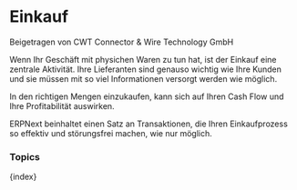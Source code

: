 # Einkauf
<span class="text-muted contributed-by">Beigetragen von CWT Connector & Wire Technology GmbH</span>

Wenn Ihr Geschäft mit physichen Waren zu tun hat, ist der Einkauf eine zentrale Aktivität. Ihre Lieferanten sind genauso wichtig wie Ihre Kunden und sie müssen mit so viel Informationen versorgt werden wie möglich.

In den richtigen Mengen einzukaufen, kann sich auf Ihren Cash Flow und Ihre Profitabilität auswirken.

ERPNext beinhaltet einen Satz an Transaktionen, die Ihren Einkaufprozess so effektiv und störungsfrei machen, wie nur möglich.

### Topics

{index}
